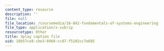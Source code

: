 ```yaml
---
content_type: resource
description: ''
file: null
file_location: /coursemedia/16-842-fundamentals-of-systems-engineering-fall-2015/18b57ce8cbe38468cc87f5102cc7e685_sOkQ4HBmZXo.srt
file_type: application/x-subrip
resourcetype: Other
title: 3play caption file
uid: 18b57ce8-cbe3-8468-cc87-f5102cc7e685
---
```

